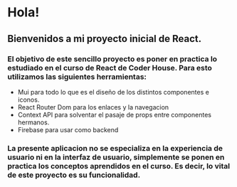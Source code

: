 # Hola!

## Bienvenidos a mi proyecto inicial de React.

### El objetivo de este sencillo proyecto es poner en practica lo estudiado en el curso de React de Coder House. Para esto utilizamos las siguientes herramientas:
+ Mui para todo lo que es el diseño de los distintos componentes e iconos.
+ React Router Dom para los enlaces y la navegacion
+ Context API para solventar el pasaje de props entre componentes hermanos.
+ Firebase para usar como backend

### La presente aplicacion no se especializa en la experiencia de usuario ni en la interfaz de usuario, simplemente se ponen en practica los conceptos aprendidos en el curso. Es decir, lo vital de este proyecto es su funcionalidad.


